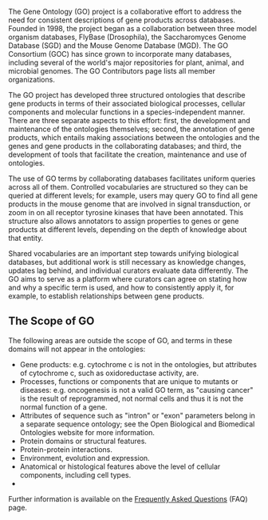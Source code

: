 The Gene Ontology (GO) project is a collaborative effort to address the need for consistent descriptions of gene products across databases. Founded in 1998, the project began as a collaboration between three model organism databases, FlyBase (Drosophila), the Saccharomyces Genome Database (SGD) and the Mouse Genome Database (MGD). The GO Consortium (GOC) has since grown to incorporate many databases, including several of the world's major repositories for plant, animal, and microbial genomes. The GO Contributors page lists all member organizations.

The GO project has developed three structured ontologies that describe gene products in terms of their associated biological processes, cellular components and molecular functions in a species-independent manner. There are three separate aspects to this effort: first, the development and maintenance of the ontologies themselves; second, the annotation of gene products, which entails making associations between the ontologies and the genes and gene products in the collaborating databases; and third, the development of tools that facilitate the creation, maintenance and use of ontologies.

The use of GO terms by collaborating databases facilitates uniform queries across all of them. Controlled vocabularies are structured so they can be queried at different levels; for example, users may query GO to find all gene products in the mouse genome that are involved in signal transduction, or zoom in on all receptor tyrosine kinases that have been annotated. This structure also allows annotators to assign properties to genes or gene products at different levels, depending on the depth of knowledge about that entity.

Shared vocabularies are an important step towards unifying biological databases, but additional work is still necessary as knowledge changes, updates lag behind, and individual curators evaluate data differently. The GO aims to serve as a platform where curators can agree on stating how and why a specific term is used, and how to consistently apply it, for example, to establish relationships between gene products.

## The Scope of GO
The following areas are outside the scope of GO, and terms in these domains will not appear in the ontologies:

+ Gene products: e.g. cytochrome c is not in the ontologies, but attributes of cytochrome c, such as oxidoreductase activity, are.
+ Processes, functions or components that are unique to mutants or diseases: e.g. oncogenesis is not a valid GO term, as "causing cancer" is the result of reprogrammed, not normal cells and thus it is not the normal function of a gene.
+ Attributes of sequence such as "intron" or "exon" parameters belong in a separate sequence ontology; see the Open Biological and Biomedical Ontologies website for more information.
+ Protein domains or structural features.
+ Protein-protein interactions.
+ Environment, evolution and expression.
+ Anatomical or histological features above the level of cellular components, including cell types.
+ 
Further information is available on the [Frequently Asked Questions](http://geneontology.org/faq-page) (FAQ) page.